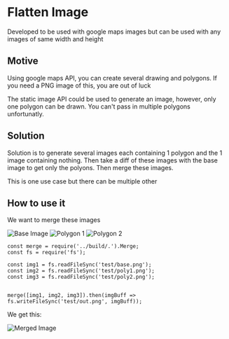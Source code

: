 # Flatten Image 
Developed to be used with google maps images but can be used with any images of same width and height

## Motive
Using google maps API, you can create several drawing and polygons. If you need a PNG image of this, you are out of luck

The static image API could be used to generate an image, however, only one polygon can be drawn. You can't pass in multiple polygons unfortunatly.

## Solution
Solution is to generate several images each containing 1 polygon and the 1 image containing nothing. Then take a diff of these images with the base image to get only the polyons. Then merge these images. 

This is one use case but there can be multiple other

## How to use it

We want to merge these images

![Base Image](https://i.imgur.com/12Lnxm7.png)
![Polygon 1](https://i.imgur.com/rmu2J4x.png)
![Polygon 2](https://i.imgur.com/PMRNbPO.png)

```
const merge = require('../build/.').Merge;
const fs = require('fs');

const img1 = fs.readFileSync('test/base.png');
const img2 = fs.readFileSync('test/poly1.png');
const img3 = fs.readFileSync('test/poly2.png');


merge([img1, img2, img3]).then(imgBuff => fs.writeFileSync('test/out.png', imgBuff));

```

We get this:

![Merged Image](https://i.imgur.com/rFmGQno.png)